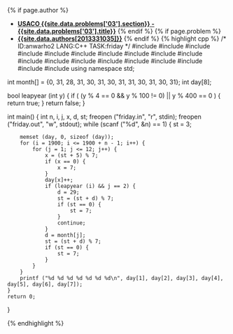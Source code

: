 <a name="2013331035.03"></a>

{% if page.author %}
- **[USACO {{site.data.problems['03'].section}} - {{site.data.problems['03'].title}}]({{site.baseurl}}/problem/03)**
{% endif %}
{% if page.problem %}
- **[{{site.data.authors[2013331035]}}]({{site.baseurl}}/author/2013331035)**
{% endif %}
{% highlight cpp %}
/*
ID:anwarho2
LANG:C++
TASK:friday
*/
#include <cstdio>
#include <sstream>
#include <cstdlib>
#include <cctype>
#include <cmath>
#include <algorithm>
#include <set>
#include <queue>
#include <stack>
#include <list>
#include <iostream>
#include <fstream>
#include <numeric>
#include <string>
#include <vector>
#include <cstring>
#include <map>
#include <iterator>
#include <climits>
using namespace std;

int month[] = {0, 31, 28, 31, 30, 31, 30, 31, 31, 30, 31, 30, 31};
int day[8];

bool leapyear (int y) {
    if ( (y % 4 == 0 && y % 100 != 0) || y % 400 == 0 ) {
        return true;
    }
    return false;
}

int main() {
    int n, i, j, x, d, st;
    freopen ("friday.in", "r", stdin);
    freopen ("friday.out", "w", stdout);
    while (scanf ("%d", &n) == 1) {
        st = 3;

        memset (day, 0, sizeof (day));
        for (i = 1900; i <= 1900 + n - 1; i++) {
            for (j = 1; j <= 12; j++) {
                x = (st + 5) % 7;
                if (x == 0) {
                    x = 7;
                }
                day[x]++;
                if (leapyear (i) && j == 2) {
                    d = 29;
                    st = (st + d) % 7;
                    if (st == 0) {
                        st = 7;
                    }
                    continue;
                }
                d = month[j];
                st = (st + d) % 7;
                if (st == 0) {
                    st = 7;
                }
            }
        }
        printf ("%d %d %d %d %d %d %d\n", day[1], day[2], day[3], day[4], day[5], day[6], day[7]);
    }
    return 0;
}


{% endhighlight %}